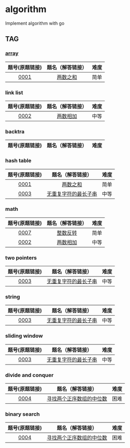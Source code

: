 # algorithm
Implement algorithm with go

## TAG

### [array]()

题号(原题链接) | 题名（解答链接） | 难度
:-: | :-: | :-:
[0001](https://leetcode-cn.com/problems/two-sum/description/) | [两数之和](https://github.com/cocowh/algorithm/blob/master/easy/1.%E4%B8%A4%E6%95%B0%E4%B9%8B%E5%92%8C.go) | 简单

### link list

题号(原题链接) | 题名（解答链接） | 难度
:-: | :-: | :-:
[0002](https://leetcode-cn.com/problems/add-two-numbers/description/) | [两数相加](https://github.com/cocowh/algorithm/blob/master/medium/2.%E4%B8%A4%E6%95%B0%E7%9B%B8%E5%8A%A0.go) | 中等

### backtra

题号(原题链接) | 题名（解答链接） | 难度
:-: | :-: | :-:

### hash table

题号(原题链接) | 题名（解答链接） | 难度
:-: | :-: | :-:
[0001](https://leetcode-cn.com/problems/two-sum/description/) | [两数之和](https://github.com/cocowh/algorithm/blob/master/easy/1.%E4%B8%A4%E6%95%B0%E4%B9%8B%E5%92%8C.go) | 简单
[0003](https://leetcode-cn.com/problems/longest-substring-without-repeating-characters/description/) | [无重复字符的最长子串](https://github.com/cocowh/algorithm/blob/master/medium/3.%E6%97%A0%E9%87%8D%E5%A4%8D%E5%AD%97%E7%AC%A6%E7%9A%84%E6%9C%80%E9%95%BF%E5%AD%90%E4%B8%B2.go) | 中等

### math

题号(原题链接) | 题名（解答链接） | 难度
:-: | :-: | :-:
[0007](https://leetcode-cn.com/problems/reverse-integer/description/) | [整数反转](https://github.com/cocowh/algorithm/blob/master/easy/7.%E6%95%B4%E6%95%B0%E5%8F%8D%E8%BD%AC.go) | 简单
[0002](https://leetcode-cn.com/problems/add-two-numbers/description/) | [两数相加](https://github.com/cocowh/algorithm/blob/master/medium/2.%E4%B8%A4%E6%95%B0%E7%9B%B8%E5%8A%A0.go) | 中等

### two pointers 

题号(原题链接) | 题名（解答链接） | 难度
:-: | :-: | :-:
[0003](https://leetcode-cn.com/problems/longest-substring-without-repeating-characters/description/) | [无重复字符的最长子串](https://github.com/cocowh/algorithm/blob/master/medium/3.%E6%97%A0%E9%87%8D%E5%A4%8D%E5%AD%97%E7%AC%A6%E7%9A%84%E6%9C%80%E9%95%BF%E5%AD%90%E4%B8%B2.go) | 中等

### string 

题号(原题链接) | 题名（解答链接） | 难度
:-: | :-: | :-:
[0003](https://leetcode-cn.com/problems/longest-substring-without-repeating-characters/description/) | [无重复字符的最长子串](https://github.com/cocowh/algorithm/blob/master/medium/3.%E6%97%A0%E9%87%8D%E5%A4%8D%E5%AD%97%E7%AC%A6%E7%9A%84%E6%9C%80%E9%95%BF%E5%AD%90%E4%B8%B2.go) | 中等

### sliding window

题号(原题链接) | 题名（解答链接） | 难度
:-: | :-: | :-:
[0003](https://leetcode-cn.com/problems/longest-substring-without-repeating-characters/description/) | [无重复字符的最长子串](https://github.com/cocowh/algorithm/blob/master/medium/3.%E6%97%A0%E9%87%8D%E5%A4%8D%E5%AD%97%E7%AC%A6%E7%9A%84%E6%9C%80%E9%95%BF%E5%AD%90%E4%B8%B2.go) | 中等

### divide and conquer

题号(原题链接) | 题名（解答链接） | 难度
:-: | :-: | :-:
[0004](https://leetcode-cn.com/problems/median-of-two-sorted-arrays/description/) | [寻找两个正序数组的中位数](https://github.com/cocowh/algorithm/blob/master/hard/4.%E5%AF%BB%E6%89%BE%E4%B8%A4%E4%B8%AA%E6%AD%A3%E5%BA%8F%E6%95%B0%E7%BB%84%E7%9A%84%E4%B8%AD%E4%BD%8D%E6%95%B0.go) | 困难

### binary search

题号(原题链接) | 题名（解答链接） | 难度
:-: | :-: | :-:
[0004](https://leetcode-cn.com/problems/median-of-two-sorted-arrays/description/) | [寻找两个正序数组的中位数](https://github.com/cocowh/algorithm/blob/master/hard/4.%E5%AF%BB%E6%89%BE%E4%B8%A4%E4%B8%AA%E6%AD%A3%E5%BA%8F%E6%95%B0%E7%BB%84%E7%9A%84%E4%B8%AD%E4%BD%8D%E6%95%B0.go) | 困难